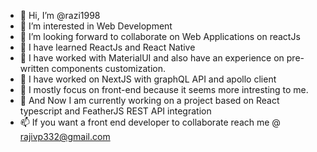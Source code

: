 - 👋 Hi, I’m @razi1998
- 👀 I’m interested in Web Development
- 💞️ I’m looking forward to collaborate on Web Applications on reactJs
- 🌱 I have learned ReactJs and React Native
- 🌱 I have worked with MaterialUI and also have an experience on pre-written components customization.
- 🌱 I have worked on NextJS with graphQL API and apollo client
- 🌱 I mostly focus on front-end because it seems more intresting to me.
- 🌱 And Now I am currently working on a project based on React typescript and FeatherJS REST API integration
- 📫 If you want a front end developer to collaborate reach me @ rajivp332@gmail.com
<!---
razi1998/razi1998 is a ✨ special ✨ repository because its `README.md` (this file) appears on your GitHub profile.
You can click the Preview link to take a look at your changes.
--->
